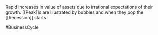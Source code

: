 Rapid increases in value of assets due to irrational expectations of their growth. [[Peak]]s are illustrated by bubbles and when they pop the [[Recession]] starts.

#BusinessCycle 